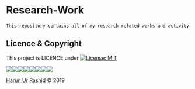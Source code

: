 # Research-Work
```
This repository contains all of my research related works and activity
```

























## Licence & Copyright 
This project is LICENCE under [![License: MIT](https://img.shields.io/badge/License-MIT-red.svg)](https://opensource.org/licenses/MIT)

[![](https://sourcerer.io/fame/harunshimanto/harunshimanto/Research-Work/images/0)](https://sourcerer.io/fame/harunshimanto/harunshimanto/Research-Work/links/0)[![](https://sourcerer.io/fame/harunshimanto/harunshimanto/Research-Work/images/1)](https://sourcerer.io/fame/harunshimanto/harunshimanto/Research-Work/links/1)[![](https://sourcerer.io/fame/harunshimanto/harunshimanto/Research-Work/images/2)](https://sourcerer.io/fame/harunshimanto/harunshimanto/Research-Work/links/2)[![](https://sourcerer.io/fame/harunshimanto/harunshimanto/Research-Work/images/3)](https://sourcerer.io/fame/harunshimanto/harunshimanto/Research-Work/links/3)[![](https://sourcerer.io/fame/harunshimanto/harunshimanto/Research-Work/images/4)](https://sourcerer.io/fame/harunshimanto/harunshimanto/Research-Work/links/4)[![](https://sourcerer.io/fame/harunshimanto/harunshimanto/Research-Work/images/5)](https://sourcerer.io/fame/harunshimanto/harunshimanto/Research-Work/links/5)[![](https://sourcerer.io/fame/harunshimanto/harunshimanto/Research-Work/images/6)](https://sourcerer.io/fame/harunshimanto/harunshimanto/Research-Work/links/6)[![](https://sourcerer.io/fame/harunshimanto/harunshimanto/Research-Work/images/7)](https://sourcerer.io/fame/harunshimanto/harunshimanto/Research-Work/links/7)


<a href="https://github.com/harunshimanto">Harun Ur Rashid</a> &copy; 2019

